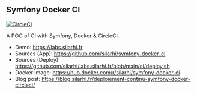 ## Symfony Docker CI
[![CircleCI](https://circleci.com/gh/silarhi/symfony-docker-ci.svg?style=svg)](https://circleci.com/gh/silarhi/symfony-docker-ci)

A POC of CI with Symfony, Docker & CircleCI.

* Demo: https://labs.silarhi.fr
* Sources (App): https://github.com/silarhi/symfony-docker-ci
* Sources (Deploy): https://github.com/silarhi/labs.silarhi.fr/blob/main/ci/deploy.sh
* Docker image: https://hub.docker.com/r/silarhi/symfony-docker-ci
* Blog post: https://blog.silarhi.fr/deploiement-continu-symfony-docker-circleci/
